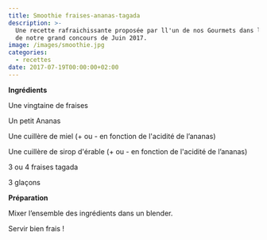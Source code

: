 ```yaml
---
title: Smoothie fraises-ananas-tagada
description: >-
  Une recette rafraichissante proposée par ll'un de nos Gourmets dans le cadre
  de notre grand concours de Juin 2017.
image: /images/smoothie.jpg
categories:
  - recettes
date: 2017-07-19T00:00:00+02:00
---
```

**Ingrédients**

Une vingtaine de fraises

Un petit Ananas

Une cuillère de miel (+ ou - en fonction de l'acidité de l’ananas)

Une cuillère de sirop d'érable (+ ou - en fonction de l'acidité de l’ananas)

3 ou 4 fraises tagada

3 glaçons



**Préparation**

Mixer l’ensemble des ingrédients dans un blender.

Servir bien frais !





